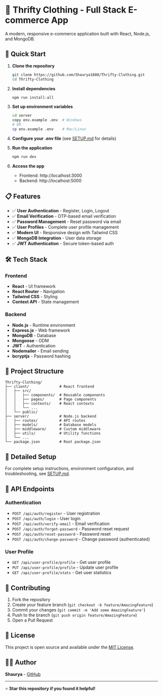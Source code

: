 # 👕 Thrifty Clothing - Full Stack E-commerce App

A modern, responsive e-commerce application built with React, Node.js, and MongoDB.

## 🚀 Quick Start

1. **Clone the repository**
   ```bash
   git clone https://github.com/Shaurya1608/Thrifty-Clothing.git
   cd Thrifty-Clothing
   ```

2. **Install dependencies**
   ```bash
   npm run install-all
   ```

3. **Set up environment variables**
   ```bash
   cd server
   copy env.example .env  # Windows
   # OR
   cp env.example .env    # Mac/Linux
   ```

4. **Configure your .env file** (see [SETUP.md](./SETUP.md) for details)

5. **Run the application**
   ```bash
   npm run dev
   ```

6. **Access the app**
   - Frontend: http://localhost:3000
   - Backend: http://localhost:5000

## 📋 Features

- ✅ **User Authentication** - Register, Login, Logout
- ✅ **Email Verification** - OTP-based email verification
- ✅ **Password Management** - Reset password via email
- ✅ **User Profiles** - Complete user profile management
- ✅ **Modern UI** - Responsive design with Tailwind CSS
- ✅ **MongoDB Integration** - User data storage
- ✅ **JWT Authentication** - Secure token-based auth

## 🛠️ Tech Stack

### Frontend
- **React** - UI framework
- **React Router** - Navigation
- **Tailwind CSS** - Styling
- **Context API** - State management

### Backend
- **Node.js** - Runtime environment
- **Express.js** - Web framework
- **MongoDB** - Database
- **Mongoose** - ODM
- **JWT** - Authentication
- **Nodemailer** - Email sending
- **bcryptjs** - Password hashing

## 📁 Project Structure

```
Thrifty-Clothing/
├── client/              # React frontend
│   ├── src/
│   │   ├── components/  # Reusable components
│   │   ├── pages/       # Page components
│   │   ├── contexts/    # React contexts
│   │   └── ...
│   └── public/
├── server/              # Node.js backend
│   ├── routes/          # API routes
│   ├── models/          # Database models
│   ├── middleware/      # Custom middleware
│   ├── utils/           # Utility functions
│   └── ...
└── package.json         # Root package.json
```

## 🔧 Detailed Setup

For complete setup instructions, environment configuration, and troubleshooting, see [SETUP.md](./SETUP.md).

## 🎯 API Endpoints

### Authentication
- `POST /api/auth/register` - User registration
- `POST /api/auth/login` - User login
- `POST /api/auth/verify-email` - Email verification
- `POST /api/auth/forgot-password` - Password reset request
- `POST /api/auth/reset-password` - Password reset
- `POST /api/auth/change-password` - Change password (authenticated)

### User Profile
- `GET /api/user-profile/profile` - Get user profile
- `PUT /api/user-profile/profile` - Update user profile
- `GET /api/user-profile/stats` - Get user statistics

## 🤝 Contributing

1. Fork the repository
2. Create your feature branch (`git checkout -b feature/AmazingFeature`)
3. Commit your changes (`git commit -m 'Add some AmazingFeature'`)
4. Push to the branch (`git push origin feature/AmazingFeature`)
5. Open a Pull Request

## 📝 License

This project is open source and available under the [MIT License](LICENSE).

## 👨‍💻 Author

**Shaurya** - [GitHub](https://github.com/Shaurya1608)

---

⭐ **Star this repository if you found it helpful!**

